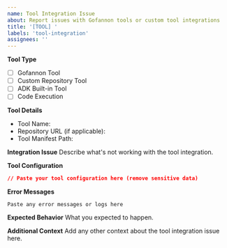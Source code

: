 ```yaml
---
name: Tool Integration Issue
about: Report issues with Gofannon tools or custom tool integrations
title: '[TOOL] '
labels: 'tool-integration'
assignees: ''
---
```


**Tool Type**
- [ ] Gofannon Tool
- [ ] Custom Repository Tool
- [ ] ADK Built-in Tool
- [ ] Code Execution

**Tool Details**
- Tool Name:
- Repository URL (if applicable):
- Tool Manifest Path:

**Integration Issue**
Describe what's not working with the tool integration.

**Tool Configuration**
```json
// Paste your tool configuration here (remove sensitive data)
```

**Error Messages**
```
Paste any error messages or logs here
```

**Expected Behavior**
What you expected to happen.

**Additional Context**
Add any other context about the tool integration issue here.